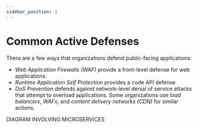 ```yaml
---
sidebar_position: 1
---
```


# Common Active Defenses

There are a few ways that organizations defend public-facing applications:

- *Web Application Firewalls (WAF)* provide a front-level defense for web applications.
- *Runtime Application Self Protection* provides a code API defense
- *DoS Prevention* defends against network-level denial of service attacks that attempt to overload applications. Some organizations use _load balancers_,  _WAFs_, and _content delivery networks (CDN)_ for similar actions.

DIAGRAM INVOLVING MICROSERVICES
